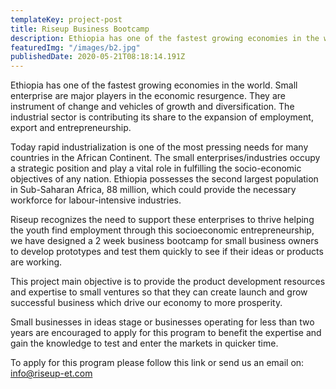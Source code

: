 ```yaml
---
templateKey: project-post
title: Riseup Business Bootcamp
description: Ethiopia has one of the fastest growing economies in the world. Small enterprise are major
featuredImg: "/images/b2.jpg"
publishedDate: 2020-05-21T08:18:14.191Z
---
```


Ethiopia has one of the fastest growing economies in the world. Small enterprise are major players in the economic resurgence. They are instrument of change and vehicles of growth and diversification. The industrial sector is contributing its share to the expansion of employment, export and entrepreneurship.

Today rapid industrialization is one of the most pressing needs for many countries in the African Continent. The small enterprises/industries occupy a strategic position and play a vital role in fulfilling the socio-economic objectives of any nation. Ethiopia possesses the second largest population in Sub-Saharan Africa, 88 million, which could provide the necessary workforce for labour-intensive industries.

Riseup recognizes the need to support these enterprises to thrive helping the youth find employment through this socioeconomic entrepreneurship, we have designed a 2 week business bootcamp for small business owners to develop prototypes and test them quickly to see if their ideas or products are working.

This project main objective is to provide the product development resources and expertise to small ventures so that they can create launch and grow successful business which drive our economy to more prosperity.

Small businesses in ideas stage or businesses operating for less than two years are encouraged to apply for this program to benefit the expertise and gain the knowledge to test and enter the markets in quicker time.

To apply for this program please follow this link or send us an email on: info@riseup-et.com
